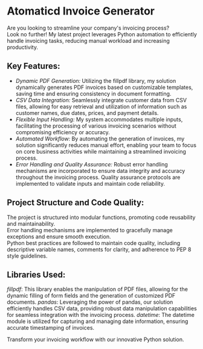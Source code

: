 # Atomaticd Invoice Generator

Are you looking to streamline your company's invoicing process?  
Look no further! My latest project leverages Python automation to efficiently handle invoicing tasks, reducing manual workload and increasing productivity.

## Key Features:

- *Dynamic PDF Generation:* Utilizing the fillpdf library, my solution dynamically generates PDF invoices based on customizable templates, saving time and ensuring consistency in document formatting.
- *CSV Data Integration:* Seamlessly integrate customer data from CSV files, allowing for easy retrieval and utilization of information such as customer names, due dates, prices, and payment details.
- *Flexible Input Handling:* My system accommodates multiple inputs, facilitating the processing of various invoicing scenarios without compromising efficiency or accuracy.
- *Automated Workflow:* By automating the generation of invoices, my solution significantly reduces manual effort, enabling your team to focus on core business activities while maintaining a streamlined invoicing process.
- *Error Handling and Quality Assurance:* Robust error handling mechanisms are incorporated to ensure data integrity and accuracy throughout the invoicing process. Quality assurance protocols are implemented to validate inputs and maintain code reliability.

## Project Structure and Code Quality:

The project is structured into modular functions, promoting code reusability and maintainability.   
Error handling mechanisms are implemented to gracefully manage exceptions and ensure smooth execution.  
Python best practices are followed to maintain code quality, including descriptive variable names, comments for clarity, and adherence to PEP 8 style guidelines.  

## Libraries Used:

_fillpdf_: This library enables the manipulation of PDF files, allowing for the dynamic filling of form fields and the generation of customized PDF documents.
_pandas_: Leveraging the power of pandas, our solution efficiently handles CSV data, providing robust data manipulation capabilities for seamless integration with the invoicing process.
_datetime_: The datetime module is utilized for capturing and managing date information, ensuring accurate timestamping of invoices.


Transform your invoicing workflow with our innovative Python solution.
